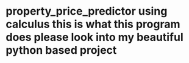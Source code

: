 # property_price_predictor using calculus this is what this program does please look into my beautiful python based project
